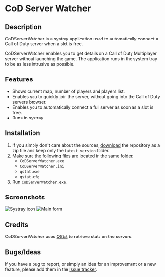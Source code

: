 CoD Server Watcher
==================

Description
-----------

CoDServerWatcher is a systray application used to automatically connect a Call of Duty server when a slot is free.

CoDServerWatcher enables you to get details on a Call of Duty Multiplayer server without launching the game. The application runs in the system tray to be as less intrusive as possible.

Features
--------

* Shows current map, number of players and players list.
* Enables you to quickly join the server, without going into the Call of Duty servers browser.
* Enables you to automatically connect a full server as soon as a slot is free.
* Runs in systray.

Installation
------------

1. If you simply don't care about the sources, [download](https://github.com/Otiel/CoDServerWatcher/archive/master.zip) the repository as a zip file and keep only the `Latest version` folder.
2. Make sure the following files are located in the same folder:
    * `CoDServerWatcher.exe`
    * `CoDServerWatcher.ini`
    * `qstat.exe`
    * `qstat.cfg`
3. Run `CoDServerWatcher.exe`.

Screenshots
-----------

![Systray icon](http://i.imgur.com/2xibQ4B.png)
![Main form](http://i.imgur.com/pyBgJL5.png)

Credits
-------

CoDServerWatcher uses [QStat](http://sourceforge.net/projects/qstat/) to retrieve stats on the servers.

Bugs/Ideas
----------

If you have a bug to report, or simply an idea for an improvement or a new feature, please add them in the [Issue tracker](https://github.com/Otiel/CoDServerWatcher/issues).
